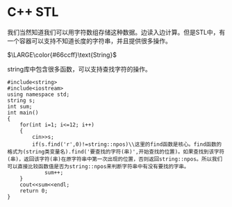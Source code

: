 # C++ STL
我们当然知道我们可以用字符数组存储这种数据。边读入边计算。但是STL中，有一个容器可以支持不知道长度的字符串，并且提供很多操作。

$\LARGE\color{#66ccff}\text{String}$

string库中包含很多函数，可以支持查找字符的操作。
```
#include<string>
#include<iostream>
using namespace std;
string s;
int sum;
int main()
{
	for(int i=1; i<=12; i++)
	{
		cin>>s;
		if(s.find('r',0)!=string::npos)\\这里的find函数是核心。find函数的格式为(string类变量名).find('要查找的字符(串)',开始查找的位置)。如果查找到该字符(串)，返回该字符(串)在原字符串中第一次出现的位置，否则返回string::npos。所以我们可以直接比较函数值是否为string::npos来判断字符串中有没有要找的字串。
			sum++;
	}
	cout<<sum<<endl;
	return 0;
}
```